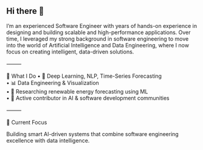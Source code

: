 ## Hi there 👋

I’m an experienced Software Engineer with years of hands-on experience in designing and building scalable and high-performance applications.
Over time, I leveraged my strong background in software engineering to move into the world of Artificial Intelligence and Data Engineering, where I now focus on creating intelligent, data-driven solutions.

⸻

🚀 What I Do
	•	🧠 Deep Learning, NLP, Time-Series Forecasting <br>
	•	📊 Data Engineering & Visualization <br>
	•	🌱 Researching renewable energy forecasting using ML <br>
	•	🤝 Active contributor in AI & software development communities <br>

⸻

🎯 Current Focus<br>

Building smart AI-driven systems that combine software engineering excellence with data intelligence.<br>
